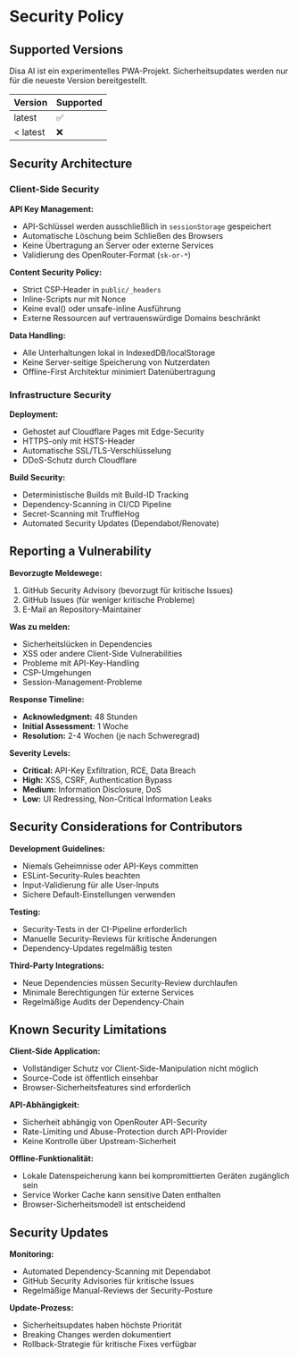 # Security Policy

## Supported Versions

Disa AI ist ein experimentelles PWA-Projekt. Sicherheitsupdates werden nur für die neueste Version bereitgestellt.

| Version  | Supported          |
| -------- | ------------------ |
| latest   | :white_check_mark: |
| < latest | :x:                |

## Security Architecture

### Client-Side Security

**API Key Management:**

- API-Schlüssel werden ausschließlich in `sessionStorage` gespeichert
- Automatische Löschung beim Schließen des Browsers
- Keine Übertragung an Server oder externe Services
- Validierung des OpenRouter-Format (`sk-or-*`)

**Content Security Policy:**

- Strict CSP-Header in `public/_headers`
- Inline-Scripts nur mit Nonce
- Keine eval() oder unsafe-inline Ausführung
- Externe Ressourcen auf vertrauenswürdige Domains beschränkt

**Data Handling:**

- Alle Unterhaltungen lokal in IndexedDB/localStorage
- Keine Server-seitige Speicherung von Nutzerdaten
- Offline-First Architektur minimiert Datenübertragung

### Infrastructure Security

**Deployment:**

- Gehostet auf Cloudflare Pages mit Edge-Security
- HTTPS-only mit HSTS-Header
- Automatische SSL/TLS-Verschlüsselung
- DDoS-Schutz durch Cloudflare

**Build Security:**

- Deterministische Builds mit Build-ID Tracking
- Dependency-Scanning in CI/CD Pipeline
- Secret-Scanning mit TruffleHog
- Automated Security Updates (Dependabot/Renovate)

## Reporting a Vulnerability

**Bevorzugte Meldewege:**

1. GitHub Security Advisory (bevorzugt für kritische Issues)
2. GitHub Issues (für weniger kritische Probleme)
3. E-Mail an Repository-Maintainer

**Was zu melden:**

- Sicherheitslücken in Dependencies
- XSS oder andere Client-Side Vulnerabilities
- Probleme mit API-Key-Handling
- CSP-Umgehungen
- Session-Management-Probleme

**Response Timeline:**

- **Acknowledgment:** 48 Stunden
- **Initial Assessment:** 1 Woche
- **Resolution:** 2-4 Wochen (je nach Schweregrad)

**Severity Levels:**

- **Critical:** API-Key Exfiltration, RCE, Data Breach
- **High:** XSS, CSRF, Authentication Bypass
- **Medium:** Information Disclosure, DoS
- **Low:** UI Redressing, Non-Critical Information Leaks

## Security Considerations for Contributors

**Development Guidelines:**

- Niemals Geheimnisse oder API-Keys committen
- ESLint-Security-Rules beachten
- Input-Validierung für alle User-Inputs
- Sichere Default-Einstellungen verwenden

**Testing:**

- Security-Tests in der CI-Pipeline erforderlich
- Manuelle Security-Reviews für kritische Änderungen
- Dependency-Updates regelmäßig testen

**Third-Party Integrations:**

- Neue Dependencies müssen Security-Review durchlaufen
- Minimale Berechtigungen für externe Services
- Regelmäßige Audits der Dependency-Chain

## Known Security Limitations

**Client-Side Application:**

- Vollständiger Schutz vor Client-Side-Manipulation nicht möglich
- Source-Code ist öffentlich einsehbar
- Browser-Sicherheitsfeatures sind erforderlich

**API-Abhängigkeit:**

- Sicherheit abhängig von OpenRouter API-Security
- Rate-Limiting und Abuse-Protection durch API-Provider
- Keine Kontrolle über Upstream-Sicherheit

**Offline-Funktionalität:**

- Lokale Datenspeicherung kann bei kompromittierten Geräten zugänglich sein
- Service Worker Cache kann sensitive Daten enthalten
- Browser-Sicherheitsmodell ist entscheidend

## Security Updates

**Monitoring:**

- Automated Dependency-Scanning mit Dependabot
- GitHub Security Advisories für kritische Issues
- Regelmäßige Manual-Reviews der Security-Posture

**Update-Prozess:**

- Sicherheitsupdates haben höchste Priorität
- Breaking Changes werden dokumentiert
- Rollback-Strategie für kritische Fixes verfügbar
